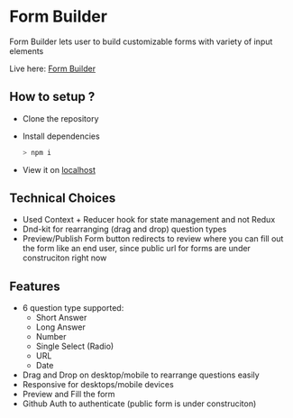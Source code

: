 # Form Builder

Form Builder lets user to build customizable forms with variety of input elements &nbsp;

Live here: [Form Builder](https://form-builder-eta-lyart.vercel.app/)

## How to setup ?

- Clone the repository
- Install dependencies

  ```bash
  > npm i
  ```

- View it on [localhost](http://localhost:3000)

## Technical Choices

- Used Context + Reducer hook for state management and not Redux
- Dnd-kit for rearranging (drag and drop) question types
- Preview/Publish Form button redirects to review where you can fill out the form like an end user, since public url for forms are under construciton right now

## Features

- 6 question type supported:
  - Short Answer
  - Long Answer
  - Number
  - Single Select (Radio)
  - URL
  - Date
- Drag and Drop on desktop/mobile to rearrange questions easily
- Responsive for desktops/mobile devices
- Preview and Fill the form
- Github Auth to authenticate (public form is under construciton)

